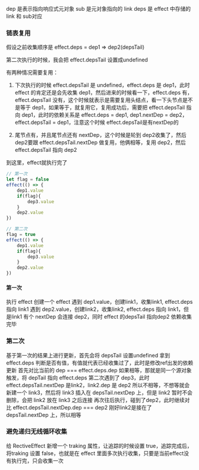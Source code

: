 dep 是表示指向响应式元对象
sub 是元对象指向的 link
deps 是 effect 中存储的 link 和 sub对应


### 链表复用

假设之前收集顺序是 effect.deps = dep1 => dep2(depsTail)

第二次执行的时候，我会把 effect.depsTail 设置成undefined

有两种情况需要复用：
1. 下次执行的时候 effect.depsTail 是 undefined，effect.deps 是 dep1，此时 effect 的肯定还是会先收集 dep1，然后进来的时候看一下，effect.deps 有，effect.depsTail 没有，这个时候就表示是需要复用头结点，看一下头节点是不是等于 dep1，如果等于，就复用它，复用成功后，需要把 effect.depsTail 指向 dep1，此时的依赖关系是 effect.deps = dep1, dep1.nextDep = dep2，effect.depsTail = dep1，注意这个时候 effect.depsTail是有nextDep的

2. 尾节点有，并且尾节点还有 nextDep，这个时候是轮到 dep2收集了，然后dep2要跟 effect.depsTail.nextDep 做复用，他俩相等，复用 dep2，然后 effect.depsTail 指向 dep2

到这里，effect就执行完了


```ts
// 第一次
let flag = false
effect(() => {
    dep1.value
    if(flag){
        dep3.value
    }
    dep2.value
})

// 第二次
flag = true
effect(() => {
    dep1.value
    if(flag){
        dep3.value
    }
    dep2.value
})
```

#### 第一次
执行 effect 创建一个 effect
遇到 dep1.value，创建link1，收集link1, effect.deps 指向 link1
遇到 dep2.value，创建link2，收集link2, effect.deps 指向 link1，但是link1 有个 nextDep 会连接 dep2，同时 effect 的depsTail 指向dep2
依赖收集完毕

### 第二次
基于第一次的结果上进行更新，首先会将 depsTail 设置undefined
拿到 effect.deps 判断是否有值，有值就代表已经收集过了，此时是修改ref出发的依赖更新
首先对比当前的 dep === effect.deps.dep 如果相等，那就是同一个源对象触发，将 depTail 指向 effect.deps
第二次遇到了 dep3，此时 effect.depsTail.nextDep 是link2，link2.dep 是 dep2 所以不相等，不想等就会新建一个 link3，然后将 link3 插入在 depsTail.nextDep 上，但是 link2 暂时不会删除，会把 link2 放在 link3 之后连接
再次往后执行，碰到了dep2，此时继续对比 effect.depsTail.nextDep.dep === dep2 刚好link2是接在了 depsTail.nextDep 上，所以相等


### 避免递归无线循环收集
给 RectiveEffect 新增一个 traking 属性，让追踪的时候设置 true，追踪完成后，将traking 设置 false，也就是在 effect 里面多次执行收集，只要是当前effect没有执行完，只会收集一次

